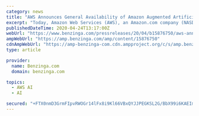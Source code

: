 ```yaml
---
category: news
title: "AWS Announces General Availability of Amazon Augmented Artificial Intelligence (A2I)"
excerpt: "Today, Amazon Web Services (AWS), an Amazon.com company (NASDAQ:AMZN), announced the general availability of Amazon Augmented Artificial Intelligence (A2I), a fully managed service that makes it ..."
publishedDateTime: 2020-04-24T13:17:00Z
webUrl: "https://www.benzinga.com/pressreleases/20/04/b15876750/aws-announces-general-availability-of-amazon-augmented-artificial-intelligence-a2i"
ampWebUrl: "https://amp.benzinga.com/amp/content/15876750"
cdnAmpWebUrl: "https://amp-benzinga-com.cdn.ampproject.org/c/s/amp.benzinga.com/amp/content/15876750"
type: article

provider:
  name: Benzinga.com
  domain: benzinga.com

topics:
  - AWS AI
  - AI

secured: "+FTX0nmD3GrmFIpvRWOGr14lFx8i9Kl66VBxQYJJPEGKSL2G/BbX99i6KAEIm4OFc6/rsZi2z7z097z+IfRFAjhVghVrvVaQ/iVFgCWpEFnLt/bExwHJPhfN0Keya1qzYouBp8q4Ed7n/JUCNtPj47WGVs3DqXz54VFRxVMPq9qxV4aeRF3AqrQIhkc5irH9Dzgwew5rv7yE7CqVCYRCcBiLbqjx+0+CpLcsUgwlwAozvTJLKmyW/1xrbDsuQn+WWB3zBl3CVuz79kG8pReTKYLG6q0871NC0Sw08JBEjD01Fzd4/MGyN0twZESCT70P;KAk98DOwBEMIB7mvVtaGxA=="
---
```


